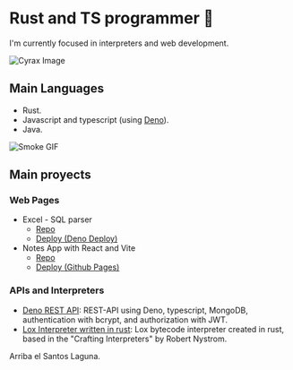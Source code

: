 # Rust and TS programmer 🦀
I'm currently focused in interpreters and web development.

![Cyrax Image](http://www.mortalkombatwarehouse.com/mk3/animations/cyrax-friendship.gif)
## Main Languages
- Rust.
- Javascript and typescript (using [Deno](https://deno.land/)).
- Java.

![Smoke GIF](http://www.mortalkombatwarehouse.com/mk3/animations/smoke.gif)
## Main proyects
### Web Pages
- Excel - SQL parser
    * [Repo](https://github.com/crr1c4/sql-converter)
    * [Deploy (Deno Deploy)](https://crr1c4-sql-converter.deno.dev/)
- Notes App with React and Vite
    * [Repo](https://github.com/crr1c4/react-notes)
    * [Deploy (Github Pages)](https://crr1c4.github.io/react-notes/)

### APIs and Interpreters
- [Deno REST API](https://github.com/crr1c4/sql-converter): REST-API using Deno, typescript, MongoDB, authentication with bcrypt, and authorization with JWT.
- [Lox Interpreter written in rust](https://github.com/crr1c4/lox-interpreter): Lox bytecode interpreter created in rust, based in the "Crafting Interpreters" by Robert Nystrom.

Arriba el Santos Laguna.

